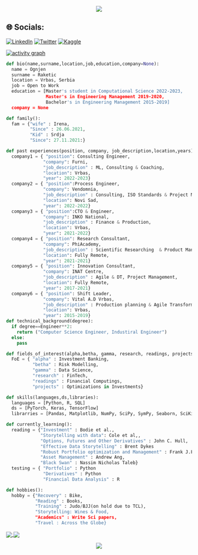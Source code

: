 <p align="center">
  <a href="https://github.com/raketic-ognjenreadme-typing-svg">
    <img src="https://readme-typing-svg.demolab.com/?lines=Ognjen%20is%20here!;Husband;Father%20of%20the%20One;Master%20in%20Engineering^2;Fields%20of%20interest:;Innovations;FinTech;Machine%20Learning;Investment;Programming; Wines&font=Roboto%20Slab%20Code&center=true&width=540&height=55&color=539BF5&vCenter=true&pause=600&size=22" /></a>
</p>

<!-- **Curriculum Vitae**: [cv.pdf]([(https://github.com/raketic-ognjen/Raketic-Ognjen/blob/main/Raketic%20Ognjen%20CV%20-%20Minimalist.pdf)]) -->

## 🌐 Socials:
[![LinkedIn](https://img.shields.io/badge/LinkedIn-%230077B5.svg?logo=linkedin&logoColor=white)](https://linkedin.com/in/https://www.linkedin.com/in/ognjen-raketic/) [![Twitter](https://img.shields.io/badge/Twitter-%231DA1F2.svg?logo=Twitter&logoColor=white)](https://twitter.com/https://twitter.com/Ognjen_MCF) [![Kaggle](https://img.shields.io/badge/Kaggle-%231DA1F2.svg?logo=Kaggle&logoColor=white)](https://www.kaggle.com/ognjenr23)

[![activity graph](https://github-readme-activity-graph.vercel.app/graph?username=raketic-ognjen&theme=github-dark-dimmed&custom_title=Ognjen's%20Activity%20Graph&hide_border=true)](https://github.com/ashutosh00710/github-readme-activity-graph)

```py
def bio(name,surname,location,job,education,company=None):
  name = Ognjen
  surname = Raketic
  location = Vrbas, Serbia
  job = Open to Work
  education = [Master's student in Computational Science 2022-2023,
               Master's in Engineering Management 2019-2020,
               Bachelor's in Engineering Management 2015-2019]
  company = None

def family():
  fam = {"wife" : Irena,
         "Since" : 26.06.2021,
         "Kid" : Srdja
         "Since": 27.11.2021:}

def past experiences(position, company, job_description,location,years):
  company1 = { "position": Consulting Engineer,
              "company": Furni,
              "job_description" : ML, Consulting & Coaching,
              "location": Vrbas,
              "year": 2022-2023}
  company2 = { "position":Process Engineer,
              "company": Vendomnia,
              "job_description" : Consulting, ISO Standards & Project Management,
              "location": Novi Sad,
              "year": 2022-2022}
  company3 = { "position":CTO & Engineer,
              "company": INKO National,
              "job_description" : Finance & Production,
              "location": Vrbas,
              "year": 2021-2022}
  company4 = { "position": Research Consultant,
              "company": PhiAcademy,
              "job_description" : Scientific Researching  & Product Management,
              "location": Fully Remote,
              "year": 2021-2021}
  company5 = { "position": Innovation Consultant,
              "company": INAT Centre,
              "job_description" : Agile & DT, Project Management,
              "location": Fully Remote,
              "year": 2017-2021}
  company6 = { "position": Shift Leader,
              "company": Vital A.D Vrbas,
              "job_description" : Production planning & Agile Transformator,
              "location": Vrbas,
              "year": 2015-2019}
def technical_background(degree):
  if degree==Engineer**2:
    return ("Computer Science Engineer, Industiral Engineer")
  else:
    pass

def fields_of_interest(alpha,betha, gamma, research, readings, projects):
  FoE = { "alpha" : Investment Banking,
          "betha" : Risk Modelling,
          "gamma" : Data Science,
          "research" : FinTech,
          "readings" : Financial Computings,
          "projects" : Optimizations in Investments}

def skills(languages,ds,libraries):
  languages = [Python, R, SQL]
  ds = [PyTorch, Keras, TensorFlow]
  librarries = [Pandas, Matplotlib, NumPy, SciPy, SymPy, Seaborn, SciKit-Learn]

def currently_learning():
  reading = {"Investment" : Bodie et al.,
             "Storytelling with data": Cole et al,,
             "Options, Futures and Other Derivatives" : John C. Hull,
             "Effective Data Storytelling" : Brent Dykes
             "Robust Portfolio optimization and Management" : Frank J.Fabozzi et al.,
             "Asset Management" : Andrew Ang,
             "Black Swan" : Nassim Nicholas Taleb}
  testing = { "Portfolio" : Python
              "Derivatives" : Python
              "Financial Data Analysis" : R 

def hobbies():
  hobby = {"Recovery" : Bike,
           "Reading" : Books,
           "Training" : Judo/BJJ(on hold due to TCL),
           "Storytelling: Wines & Food,
           "Academics" : Write Sci papers,
           "Travel : Across the Globe}
```

<p>
<a href="https://github.com/raketic-ognjen/MiniProject2-QuantInvestment">
  <img align="center" src="https://github-readme-stats.vercel.app/api/pin/?username=raketic-ognjen&repo=MiniProject2-QuantInvestment&title_color=ffffff&text_color=c9cacc&icon_color=2bbc8a&bg_color=1d1f21" />
</a>
<a href="https://github.com/raketic-ognjen/Homework1_QuantInvestment">
  <img align="center" src="https://github-readme-stats.vercel.app/api/pin/?username=raketic-ognjen&repo=Homework1_QuantInvestment&title_color=ffffff&text_color=c9cacc&icon_color=2bbc8a&bg_color=1d1f21" />
</a>
  </p>
<p align="center">
  <img src="https://spotify-github-profile.vercel.app/api/view?uid=2v2d5mt10rm2k1ib8l4jv37gm&cover_image=true&&cover_image=true&theme=default&show_offline=false&background_color=121212&interchange=false">
</p>

